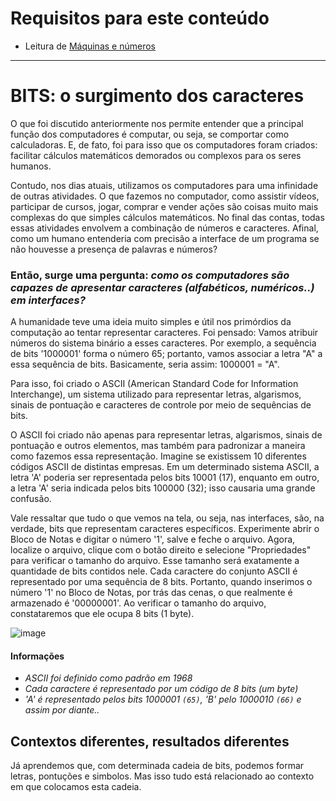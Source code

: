 # Requisitos para este conteúdo
- Leitura de <a href="https://github.com/FireguiQueen/CC50/blob/main/Week%200%20-%20Scratch/!Ci%C3%AAncia%20da%20computa%C3%A7%C3%A3o%20-%20M%C3%A1quinas%20e%20n%C3%BAmeros.md">Máquinas e números</a> 

________________________________________________

# BITS: o surgimento dos caracteres
O que foi discutido anteriormente nos permite entender que a principal função dos computadores é computar, ou seja, se comportar como calculadoras. E, de fato, foi para isso que os computadores foram criados: facilitar cálculos matemáticos demorados ou complexos para os seres humanos.

Contudo, nos dias atuais, utilizamos os computadores para uma infinidade de outras atividades. O que fazemos no computador, como assistir vídeos, participar de cursos, jogar, comprar e vender ações são coisas muito mais complexas do que simples cálculos matemáticos. No final das contas, todas essas atividades envolvem a combinação de números e caracteres. Afinal, como um humano entenderia com precisão a interface de um programa se não houvesse a presença de palavras e números?

### Então, surge uma pergunta: _como os computadores são capazes de apresentar caracteres (alfabéticos, numéricos..) em interfaces?_
A humanidade teve uma ideia muito simples e útil nos primórdios da computação ao tentar representar caracteres. Foi pensado: Vamos atribuir números do sistema binário a esses caracteres. Por exemplo, a sequência de bits '1000001' forma o número 65; portanto, vamos associar a letra "A" a essa sequência de bits. Basicamente, seria assim: 1000001 = "A".

Para isso, foi criado o ASCII (American Standard Code for Information Interchange), um sistema utilizado para representar letras, algarismos, sinais de pontuação e caracteres de controle por meio de sequências de bits.

O ASCII foi criado não apenas para representar letras, algarismos, sinais de pontuação e outros elementos, mas também para padronizar a maneira como fazemos essa representação. Imagine se existissem 10 diferentes códigos ASCII de distintas empresas. Em um determinado sistema ASCII, a letra 'A' poderia ser representada pelos bits 10001 (17), enquanto em outro, a letra 'A' seria indicada pelos bits 100000 (32); isso causaria uma grande confusão.


Vale ressaltar que tudo o que vemos na tela, ou seja, nas interfaces, são, na verdade, bits que representam caracteres específicos. Experimente abrir o Bloco de Notas e digitar o número '1', salve e feche o arquivo. Agora, localize o arquivo, clique com o botão direito e selecione "Propriedades" para verificar o tamanho do arquivo. Esse tamanho será exatamente a quantidade de bits contidos nele.
Cada caractere do conjunto ASCII é representado por uma sequência de 8 bits. Portanto, quando inserimos o número '1' no Bloco de Notas, por trás das cenas, o que realmente é armazenado é '00000001'. Ao verificar o tamanho do arquivo, constataremos que ele ocupa 8 bits (1 byte).

![image](https://github.com/FireguiQueen/CC50/assets/98475125/c56fffea-5495-441a-ad15-965c8ad4c609)


#### Informações 
- _ASCII foi definido como padrão em 1968_
- _Cada caractere é representado por um código de 8 bits (um byte)_
- _'A' é representado pelos bits 1000001 `(65)`, 'B' pelo 1000010 `(66)` e assim por diante.._

## Contextos diferentes, resultados diferentes
Já aprendemos que, com determinada cadeia de bits, podemos formar letras, pontuções e simbolos. Mas isso tudo está relacionado ao contexto em que colocamos esta cadeia. 

